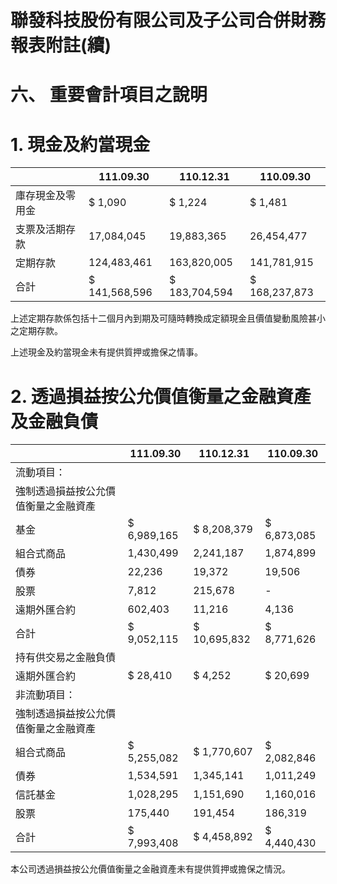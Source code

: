# 聯發科技股份有限公司及子公司合併財務報表附註(續)

# 六、 重要會計項目之說明

# 1. 現金及約當現金

| |111.09.30|110.12.31|110.09.30|
|---|---|---|---|
|庫存現金及零用金|$ 1,090|$ 1,224|$ 1,481|
|支票及活期存款|17,084,045|19,883,365|26,454,477|
|定期存款|124,483,461|163,820,005|141,781,915|
|合計|$ 141,568,596|$ 183,704,594|$ 168,237,873|

上述定期存款係包括十二個月內到期及可隨時轉換成定額現金且價值變動風險甚小之定期存款。

上述現金及約當現金未有提供質押或擔保之情事。

# 2. 透過損益按公允價值衡量之金融資產及金融負債

| |111.09.30|110.12.31|110.09.30|
|---|---|---|---|
|流動項目：| | | |
|強制透過損益按公允價值衡量之金融資產| | | |
|基金|$ 6,989,165|$ 8,208,379|$ 6,873,085|
|組合式商品|1,430,499|2,241,187|1,874,899|
|債券|22,236|19,372|19,506|
|股票|7,812|215,678|-|
|遠期外匯合約|602,403|11,216|4,136|
|合計|$ 9,052,115|$ 10,695,832|$ 8,771,626|
|持有供交易之金融負債| | | |
|遠期外匯合約|$ 28,410|$ 4,252|$ 20,699|
|非流動項目：| | | |
|強制透過損益按公允價值衡量之金融資產| | | |
|組合式商品|$ 5,255,082|$ 1,770,607|$ 2,082,846|
|債券|1,534,591|1,345,141|1,011,249|
|信託基金|1,028,295|1,151,690|1,160,016|
|股票|175,440|191,454|186,319|
|合計|$ 7,993,408|$ 4,458,892|$ 4,440,430|

本公司透過損益按公允價值衡量之金融資產未有提供質押或擔保之情況。